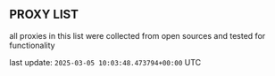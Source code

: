 ## PROXY LIST

all proxies in this list were collected from open sources and tested for functionality

last update: `2025-03-05 10:03:48.473794+00:00` UTC